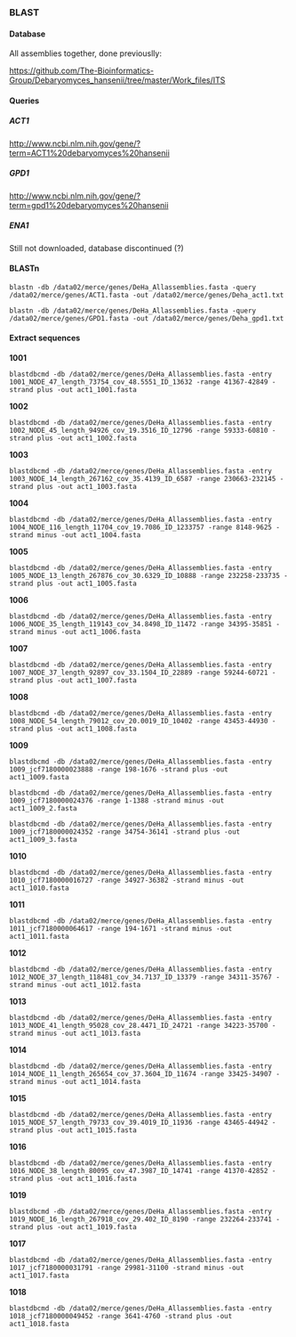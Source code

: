 ### BLAST

#### Database

All assemblies together, done previouslly:

https://github.com/The-Bioinformatics-Group/Debaryomyces_hansenii/tree/master/Work_files/ITS

#### Queries

##### ACT1

http://www.ncbi.nlm.nih.gov/gene/?term=ACT1%20debaryomyces%20hansenii

##### GPD1

http://www.ncbi.nlm.nih.gov/gene/?term=gpd1%20debaryomyces%20hansenii

##### ENA1

Still not downloaded, database discontinued (?)

#### BLASTn

```
blastn -db /data02/merce/genes/DeHa_Allassemblies.fasta -query /data02/merce/genes/ACT1.fasta -out /data02/merce/genes/Deha_act1.txt
```

```
blastn -db /data02/merce/genes/DeHa_Allassemblies.fasta -query /data02/merce/genes/GPD1.fasta -out /data02/merce/genes/Deha_gpd1.txt
```

#### Extract sequences

**1001**

```blastdbcmd -db /data02/merce/genes/DeHa_Allassemblies.fasta -entry 1001_NODE_47_length_73754_cov_48.5551_ID_13632 -range 41367-42849 -strand plus -out act1_1001.fasta```

**1002**

```blastdbcmd -db /data02/merce/genes/DeHa_Allassemblies.fasta -entry 1002_NODE_45_length_94926_cov_19.3516_ID_12796 -range 59333-60810 -strand plus -out act1_1002.fasta```

**1003**

```blastdbcmd -db /data02/merce/genes/DeHa_Allassemblies.fasta -entry 1003_NODE_14_length_267162_cov_35.4139_ID_6587 -range 230663-232145 -strand plus -out act1_1003.fasta```

**1004**

```blastdbcmd -db /data02/merce/genes/DeHa_Allassemblies.fasta -entry 1004_NODE_116_length_11704_cov_19.7086_ID_1233757 -range 8148-9625 -strand minus -out act1_1004.fasta```

**1005**

```blastdbcmd -db /data02/merce/genes/DeHa_Allassemblies.fasta -entry 1005_NODE_13_length_267876_cov_30.6329_ID_10888 -range 232258-233735 -strand plus -out act1_1005.fasta```

**1006**

```blastdbcmd -db /data02/merce/genes/DeHa_Allassemblies.fasta -entry 1006_NODE_35_length_119143_cov_34.8498_ID_11472 -range 34395-35851 -strand minus -out act1_1006.fasta```

**1007**

```blastdbcmd -db /data02/merce/genes/DeHa_Allassemblies.fasta -entry 1007_NODE_37_length_92897_cov_33.1504_ID_22889 -range 59244-60721 -strand plus -out act1_1007.fasta```

**1008**

```blastdbcmd -db /data02/merce/genes/DeHa_Allassemblies.fasta -entry 1008_NODE_54_length_79012_cov_20.0019_ID_10402 -range 43453-44930 -strand plus -out act1_1008.fasta```

**1009**

```blastdbcmd -db /data02/merce/genes/DeHa_Allassemblies.fasta -entry 1009_jcf7180000023888 -range 198-1676 -strand plus -out act1_1009.fasta```

```blastdbcmd -db /data02/merce/genes/DeHa_Allassemblies.fasta -entry 1009_jcf7180000024376 -range 1-1388 -strand minus -out act1_1009_2.fasta```

```blastdbcmd -db /data02/merce/genes/DeHa_Allassemblies.fasta -entry 1009_jcf7180000024352 -range 34754-36141 -strand plus -out act1_1009_3.fasta```

**1010**

```blastdbcmd -db /data02/merce/genes/DeHa_Allassemblies.fasta -entry 1010_jcf7180000016727 -range 34927-36382 -strand minus -out act1_1010.fasta```

**1011**

```blastdbcmd -db /data02/merce/genes/DeHa_Allassemblies.fasta -entry 1011_jcf7180000064617 -range 194-1671 -strand minus -out act1_1011.fasta```

**1012**

```blastdbcmd -db /data02/merce/genes/DeHa_Allassemblies.fasta -entry 1012_NODE_37_length_118481_cov_34.7137_ID_13379 -range 34311-35767 -strand minus -out act1_1012.fasta```

**1013**

```blastdbcmd -db /data02/merce/genes/DeHa_Allassemblies.fasta -entry 1013_NODE_41_length_95028_cov_28.4471_ID_24721 -range 34223-35700 -strand minus -out act1_1013.fasta```

**1014**

```blastdbcmd -db /data02/merce/genes/DeHa_Allassemblies.fasta -entry 1014_NODE_11_length_265654_cov_37.3604_ID_11674 -range 33425-34907 -strand minus -out act1_1014.fasta```

**1015**

```blastdbcmd -db /data02/merce/genes/DeHa_Allassemblies.fasta -entry 1015_NODE_57_length_79733_cov_39.4019_ID_11936 -range 43465-44942 -strand plus -out act1_1015.fasta```

**1016**

```blastdbcmd -db /data02/merce/genes/DeHa_Allassemblies.fasta -entry 1016_NODE_38_length_80095_cov_47.3987_ID_14741 -range 41370-42852 -strand plus -out act1_1016.fasta```

**1019**

```blastdbcmd -db /data02/merce/genes/DeHa_Allassemblies.fasta -entry 1019_NODE_16_length_267918_cov_29.402_ID_8190 -range 232264-233741 -strand plus -out act1_1019.fasta```

**1017**

```blastdbcmd -db /data02/merce/genes/DeHa_Allassemblies.fasta -entry 1017_jcf7180000031791 -range 29981-31100 -strand minus -out act1_1017.fasta```

**1018**

```blastdbcmd -db /data02/merce/genes/DeHa_Allassemblies.fasta -entry 1018_jcf7180000049452 -range 3641-4760 -strand plus -out act1_1018.fasta```
